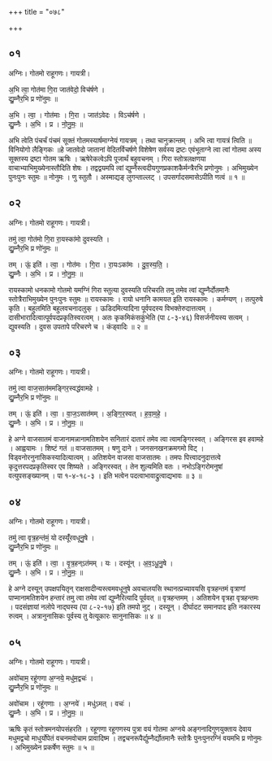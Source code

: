 +++
title = "०७८"

+++


## ०१
अग्निः। गोतमो राहूगणः। गायत्री।

अ॒भि त्वा॒ गोत॑मा गि॒रा जात॑वेदो॒ विच॑र्षणे ।  
द्यु॒म्नैर॒भि प्र णो॑नुमः ॥

अ॒भि । त्वा॒ । गोत॑माः । गि॒रा । जात॑ऽवेदः । विऽच॑र्षणे ।  
द्यु॒म्नैः । अ॒भि । प्र । नो॒नु॒मः॒ ॥

अभि त्वेति पंचर्चं पंचमं सूक्तं गोतमस्यार्षमाग्नेयं गायत्रम् । तथा चानुक्रान्तम् । अभि त्वा गायत्रं त्विति ॥ विनियोगो लैङ्गिकः ॥हे जातवेदो जातानां वेदितर्विचर्षणे विशेषेण सर्वस्य द्रष्टः एवंभूताग्ने त्वा त्वां गोतमा अस्य सूक्तस्य द्रष्टा गोतम ऋषिः । ऋषेरेकत्वेऽपि पूजार्थं बहुवचनम् । गिरा स्तोत्रलक्षणया वाचाभ्याभिमुख्येनास्तौदिति शेषः । तद्वद्वयमपि त्वां द्युम्नैस्त्वदीयगुणप्रकाशकैर्मन्त्रैरभि प्रणोनुमः । अभिमुख्येन पुनःपुनः स्तुमः ॥ नोनुमः । णु स्तुतौ । अस्माद्यङ् लुगन्ताल्लट् । उपसर्गादसमासेऽपीति णत्वं ॥ १ ॥

## ०२
अग्निः। गोतमो राहूगणः। गायत्री।

तमु॑ त्वा॒ गोत॑मो गि॒रा रा॒यस्का॑मो दुवस्यति ।  
द्यु॒म्नैर॒भि प्र णो॑नुमः ॥

तम् । ऊं॒ इति॑ । त्वा॒ । गोत॑मः । गि॒रा । रा॒यःऽका॑मः । दु॒व॒स्य॒ति॒ ।  
द्यु॒म्नैः । अ॒भि । प्र । नो॒नु॒मः॒ ॥

रायस्कामो धनकामो गोतमो यमग्निं गिरा स्तुत्या दुवस्यति परिचरति तमु तमेव त्वां द्युम्नैर्दोतमानैः स्तोत्रैराभिमुख्येन पुनःपुनः स्तुमः ॥ रायस्कामः । रायो धनानि कामयत इति रायस्कामः । कर्मण्यण् । तत्पुरुषे कृति । बहुलमिति बहुलवचनादलुक् । ऊडिदमित्यादिना पूर्वपदस्य विभक्तेरुदात्तत्वम् । दासीभारादित्वात्पूर्वपदप्रकृतिस्वरत्वम् । अतः कृकमिकंसकुंभेति (पा ८-३-४६) विसर्जनीयस्य सत्वम् । द्युवस्यति । दुवस उपतापे परिचरणे च । कंड्वादिः ॥ २ ॥

## ०३
अग्निः। गोतमो राहूगणः। गायत्री।

तमु॑ त्वा वाज॒सात॑ममङ्गिर॒स्वद्ध॑वामहे ।  
द्यु॒म्नैर॒भि प्र णो॑नुमः ॥

तम् । ऊं॒ इति॑ । त्वा॒ । वा॒ज॒ऽसात॑मम् । अ॒ङ्गि॒र॒स्वत् । ह॒वा॒म॒हे॒ ।  
द्यु॒म्नैः । अ॒भि । प्र । नो॒नु॒मः॒ ॥

हे अग्ने वाजसातमं वाजानामन्नानामतिशयेन सनितारं दातारं तमेव त्वा त्वामङ्गिरस्वत् । अङ्गिरस इव हवामहे । आह्वयामः । शिष्टं गतं ॥ वाजसातमम् । षणु दाने । जनसनखनक्रमगमो विट् । विड्वनोरनुनासिकस्यादित्यात्वम् । अतिशयेन वाजसा वाजसातमः । तमपः पित्त्वादनुदात्तत्वे कृदुत्तरपदप्रकृतिस्वर एव शिष्यते । अङ्गिरस्वत् । तेन शुल्यमिति वतः । नभोऽङ्गिरोमनुषां वत्युपसङ्ख्यानम् । पा १-४-१८-३ । इति भत्वेन पदत्वाभावाद्रुत्वाद्यभावः ॥ ३ ॥

## ०४
अग्निः। गोतमो राहूगणः। गायत्री।

तमु॑ त्वा वृत्र॒हन्त॑मं॒ यो दस्यूँ॑रवधूनु॒षे ।  
द्यु॒म्नैर॒भि प्र णो॑नुमः ॥

तम् । ऊं॒ इति॑ । त्वा॒ । वृ॒त्र॒हन्ऽत॑मम् । यः । दस्यू॑न् । अ॒व॒ऽधू॒नु॒षे ।  
द्यु॒म्नैः । अ॒भि । प्र । नो॒नु॒मः॒ ॥

हे अग्ने दस्यून् उपक्षपयितृन् राक्षसादीन्यस्त्वमवधूनुषे अवचालयसि स्थानत्प्रच्यावयसि वृत्रहन्तमं वृत्राणां पाप्मानामतिशयेन हन्तारं तमु त्वा तमेव त्वां द्युम्नैरित्यादि पूर्ववत् ॥ वृत्रहन्तमम् । अतिशयेन वृत्रहा वृत्रहन्तमः । पदसंज्ञायां नलोपे नाद्घस्य (पा ८-२-१७) इति तमपो नुट् । दस्यून् । दीर्घादट समानपाद इति नकारस्य रुत्वम् । अत्रानुनासिकः पूर्वस्य तु वेत्यूकारः सानुनासिकः ॥ ४ ॥

## ०५
अग्निः। गोतमो राहूगणः। गायत्री।

अवो॑चाम॒ रहू॑गणा अ॒ग्नये॒ मधु॑म॒द्वचः॑ ।  
द्यु॒म्नैर॒भि प्र णो॑नुमः ॥

अवो॑चाम । रहू॑गणाः । अ॒ग्नये॑ । मधु॑ऽमत् । वचः॑ ।  
द्यु॒म्नैः । अ॒भि । प्र । नो॒नु॒मः॒ ॥

ऋषिः कृतं स्तोत्रमनयोपसंहरति । रहूगणा रहूगणस्य पुत्रा वयं गोतमा अग्नये अङ्गनादिगुणयुक्ताय देवाय मधुमद्वचो माधुर्योपेतं वचनमवोचाम प्रावादिष्म । तद्वचनरूपैर्द्युम्नैर्द्योतमानैः स्तोत्रैः पुनःपुनरग्निं वयमभि प्र णोनुमः । अभिमुख्येन प्रकर्षेण स्तुमः ॥ ५ ॥